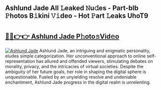 ## Ashlund Jade All 𝙻eaked 𝙽u𝚍es - Part-blb 𝙿hotos B𝚒kini 𝚅𝚒deo - Hot 𝙿art 𝙻eaks UhoT9

# <h2><a href="http://ld0827g.urlbe.top/?page=Ashlund+Jade">🔗🔗👉👉 Ashlund Jade P𝚑oto𝚜Vid𝚎o</a></h2>

[![Ashlund Jade](https://i.imgur.com/eBuTRDB.gif)](http://ld0827g.urlbe.top/?page=Ashlund+Jade)
Ashlund Jade, an intriguing and enigmatic personality, eludes simple categorization. Her unconventional approach to online self-representation has allured and offended viewers, stimulating debates on morality, privacy, and the intricacies of virtual societies. Despite the ambiguity of her future goals, her role in shaping the digital sphere is unquestionable. Fueled by an unyielding resolve and undeniable enchantment, Ashlund Jade progress in the digital realm is unrelenting.
